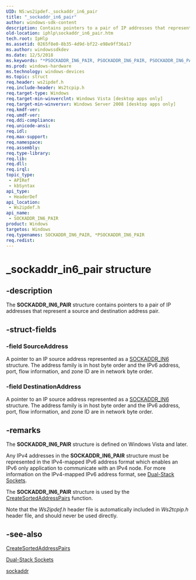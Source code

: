 ```yaml
---
UID: NS:ws2ipdef._sockaddr_in6_pair
title: "_sockaddr_in6_pair"
author: windows-sdk-content
description: Contains pointers to a pair of IP addresses that represent a source and destination address pair.
old-location: iphlp\sockaddr_in6_pair.htm
tech.root: IpHlp
ms.assetid: 0265f8e0-8b35-4d9d-bf22-e98e9ff36a17
ms.author: windowssdkdev
ms.date: 12/5/2018
ms.keywords: "*PSOCKADDR_IN6_PAIR, PSOCKADDR_IN6_PAIR, PSOCKADDR_IN6_PAIR structure pointer [IP Helper], SOCKADDR_IN6_PAIR, SOCKADDR_IN6_PAIR structure [IP Helper], _sockaddr_in6_pair, iphlp.sockaddr_in6_pair, ws2ipdef/PSOCKADDR_IN6_PAIR, ws2ipdef/SOCKADDR_IN6_PAIR"
ms.prod: windows-hardware
ms.technology: windows-devices
ms.topic: struct
req.header: ws2ipdef.h
req.include-header: Ws2tcpip.h
req.target-type: Windows
req.target-min-winverclnt: Windows Vista [desktop apps only]
req.target-min-winversvr: Windows Server 2008 [desktop apps only]
req.kmdf-ver: 
req.umdf-ver: 
req.ddi-compliance: 
req.unicode-ansi: 
req.idl: 
req.max-support: 
req.namespace: 
req.assembly: 
req.type-library: 
req.lib: 
req.dll: 
req.irql: 
topic_type:
 - APIRef
 - kbSyntax
api_type:
 - HeaderDef
api_location:
 - Ws2ipdef.h
api_name:
 - SOCKADDR_IN6_PAIR
product: Windows
targetos: Windows
req.typenames: SOCKADDR_IN6_PAIR, *PSOCKADDR_IN6_PAIR
req.redist: 
---
```


# _sockaddr_in6_pair structure


## -description


The <b>SOCKADDR_IN6_PAIR</b> structure contains pointers to a pair of IP addresses that represent a source and destination address pair.


## -struct-fields




### -field SourceAddress

A pointer to an IP source address represented as a <a href="https://msdn.microsoft.com/d1392e1c-2b20-425a-8adf-38e665fb6275">SOCKADDR_IN6</a> structure. The address family is in host byte order and the IPv6 address, port, flow information, and zone ID are  in network byte order.


### -field DestinationAddress

A pointer to an IP source address represented as a <a href="https://msdn.microsoft.com/d1392e1c-2b20-425a-8adf-38e665fb6275">SOCKADDR_IN6</a> structure. The address family is in host byte order and the IPv6 address, port, flow information, and zone ID are  in network byte order.


## -remarks



The <b>SOCKADDR_IN6_PAIR</b> structure is defined on Windows Vista and later. 

Any IPv4 addresses in the <b>SOCKADDR_IN6_PAIR</b> structure must be represented in the IPv4-mapped IPv6 address format which enables an IPv6 only application to communicate with an IPv4 node. For more information on the IPv4-mapped IPv6 address format, see <a href="https://msdn.microsoft.com/7ae49081-ffb5-4eee-b488-2541398e7acc">Dual-Stack Sockets</a>.

The <b>SOCKADDR_IN6_PAIR</b> structure is used by the <a href="https://msdn.microsoft.com/cdc90d63-15a4-4278-afc3-dbf9ad6ba698">CreateSortedAddressPairs</a> function.  

Note that the <i>Ws2ipdef.h</i> header file is automatically included in <i>Ws2tcpip.h</i> header file, and should never be used directly.





## -see-also




<a href="https://msdn.microsoft.com/cdc90d63-15a4-4278-afc3-dbf9ad6ba698">CreateSortedAddressPairs</a>



<a href="https://msdn.microsoft.com/7ae49081-ffb5-4eee-b488-2541398e7acc">Dual-Stack Sockets</a>



<a href="https://msdn.microsoft.com/d1392e1c-2b20-425a-8adf-38e665fb6275">sockaddr</a>
 

 

